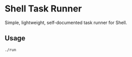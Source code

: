 Shell Task Runner
=================

Simple, lightweight, self-documented task runner for Shell.

Usage
-----

    ./run
